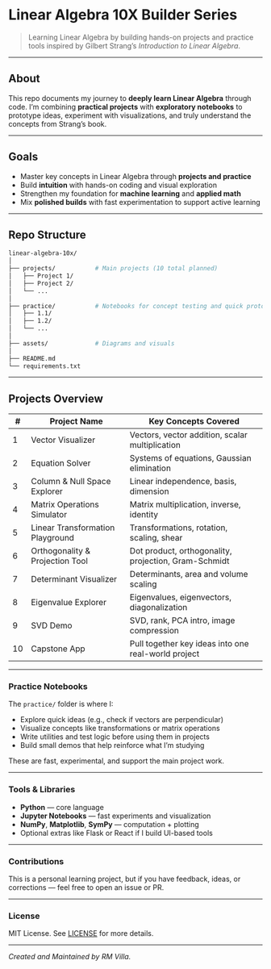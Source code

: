 # Linear Algebra 10X Builder Series

> Learning Linear Algebra by building hands-on projects and practice tools inspired by Gilbert Strang’s *Introduction to Linear Algebra*.

---

## About

This repo documents my journey to **deeply learn Linear Algebra** through code. I’m combining **practical projects** with **exploratory notebooks** to prototype ideas, experiment with visualizations, and truly understand the concepts from Strang’s book.

---

## Goals

* Master key concepts in Linear Algebra through **projects and practice**
* Build **intuition** with hands-on coding and visual exploration
* Strengthen my foundation for **machine learning** and **applied math**
* Mix **polished builds** with fast experimentation to support active learning

---

## Repo Structure

```bash
linear-algebra-10x/
│
├── projects/           # Main projects (10 total planned)
│   ├── Project 1/
│   ├── Project 2/
│   └── ...
│
├── practice/           # Notebooks for concept testing and quick prototypes
│   ├── 1.1/
│   ├── 1.2/
│   └── ...
│
├── assets/             # Diagrams and visuals
│
├── README.md
└── requirements.txt
````

---

## Projects Overview

|#|Project Name|Key Concepts Covered|
|---|---|---|
|1|Vector Visualizer|Vectors, vector addition, scalar multiplication|
|2|Equation Solver|Systems of equations, Gaussian elimination|
|3|Column & Null Space Explorer|Linear independence, basis, dimension|
|4|Matrix Operations Simulator|Matrix multiplication, inverse, identity|
|5|Linear Transformation Playground|Transformations, rotation, scaling, shear|
|6|Orthogonality & Projection Tool|Dot product, orthogonality, projection, Gram-Schmidt|
|7|Determinant Visualizer|Determinants, area and volume scaling|
|8|Eigenvalue Explorer|Eigenvalues, eigenvectors, diagonalization|
|9|SVD Demo|SVD, rank, PCA intro, image compression|
|10|Capstone App|Pull together key ideas into one real-world project|

---

### Practice Notebooks

The `practice/` folder is where I:

- Explore quick ideas (e.g., check if vectors are perpendicular)
- Visualize concepts like transformations or matrix operations
- Write utilities and test logic before using them in projects
- Build small demos that help reinforce what I’m studying

These are fast, experimental, and support the main project work. 

---

### Tools & Libraries

- **Python** — core language
- **Jupyter Notebooks** — fast experiments and visualization
- **NumPy**, **Matplotlib**, **SymPy** — computation + plotting
- Optional extras like Flask or React if I build UI-based tools
    

---

### Contributions

This is a personal learning project, but if you have feedback, ideas, or corrections — feel free to open an issue or PR.

---

### License

MIT License. See [LICENSE](https://en.wikipedia.org/wiki/MIT_License) for more details.

---

_Created and Maintained by RM Villa._
